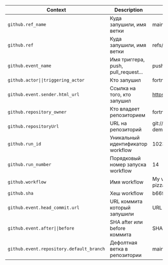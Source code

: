 | Context | Description | Output |
|---------|-------------|--------|
| ```github.ref_name``` | Куда запушили, имя ветки | main |
| ```github.ref``` | Куда запушили, имя ветки | refs/head/main |
| ```github.event_name``` | Имя триггера, push, pull_request... | push |
| ```github.actor\|\|triggering_actor``` | Кто запушил | fortnite-demon |
| ```github.event.sender.html_url``` | Ссылка на того, кто запушил | https://github.com/fortnite-demon |
| ```github.repository_owner``` | Кто владеет репозиторием | fortnite-demon |
| ```github.repositoryUrl``` | URL на репозиторий | git://github.com/fortnite-demon/actions.git |
| ```github.run_id``` | Уникальный идентификатор workflow | 10238040918 |
| ```github.run_number``` | Порядковый номер запуска workflow | 14 |
| ```github.workflow``` | Имя workflow | My very beautiful workflow with pizza |
| ```github.sha``` | Хеш workflow | b66fd700ad4ed45629ed78e799... |
| ```github.event.head_commit.url``` | URL коммита который запушили | URL |
| ```github.event.after\|\|before``` | SHA after или before коммита | SHA |
| ```github.event.repository.default_branch``` | Дефолтная ветка в репозитории | main |

